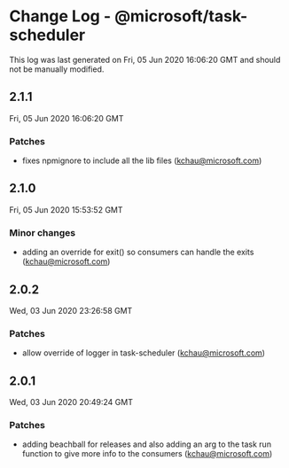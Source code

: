 # Change Log - @microsoft/task-scheduler

This log was last generated on Fri, 05 Jun 2020 16:06:20 GMT and should not be manually modified.

<!-- Start content -->

## 2.1.1

Fri, 05 Jun 2020 16:06:20 GMT

### Patches

- fixes npmignore to include all the lib files (kchau@microsoft.com)

## 2.1.0

Fri, 05 Jun 2020 15:53:52 GMT

### Minor changes

- adding an override for exit() so consumers can handle the exits (kchau@microsoft.com)

## 2.0.2

Wed, 03 Jun 2020 23:26:58 GMT

### Patches

- allow override of logger in task-scheduler (kchau@microsoft.com)

## 2.0.1

Wed, 03 Jun 2020 20:49:24 GMT

### Patches

- adding beachball for releases and also adding an arg to the task run function to give more info to the consumers (kchau@microsoft.com)
